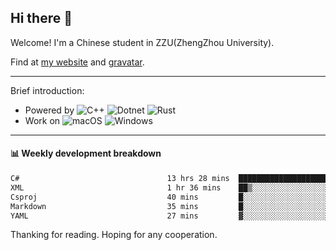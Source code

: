 ## Hi there 👋

Welcome!
I'm a Chinese student in ZZU(ZhengZhou University).

Find at [my website](https://www.kawayi.moe) and [gravatar](https://gravatar.com/moegodot).

------

Brief introduction:
+ Powered by ![C++](https://img.shields.io/badge/C%2B%2B-white?style=for-the-badge&logo=cplusplus&logoColor=%2300599C&logoSize=auto)
![Dotnet](https://img.shields.io/badge/--%3EC%23-white?style=for-the-badge&logo=dotnet&logoColor=%23512BD4&logoSize=auto)
![Rust](https://img.shields.io/badge/Rust-white?style=for-the-badge&logo=rust&logoColor=%23000000&logoSize=auto)
+ Work on ![macOS](https://img.shields.io/badge/macOS-white?style=for-the-badge&logo=apple&logoColor=%23000000&logoSize=auto)
![Windows](https://img.shields.io/badge/windows-white?style=for-the-badge&logo=gitforwindows&logoColor=%2380B3FF&logoSize=auto)

------

#### 📊 Weekly development breakdown
<!--START_SECTION:waka-->

```txt
C#                                 13 hrs 28 mins  ████████████████████░░░░░   79.53 %
XML                                1 hr 36 mins    ██▒░░░░░░░░░░░░░░░░░░░░░░   09.49 %
Csproj                             40 mins         █░░░░░░░░░░░░░░░░░░░░░░░░   04.02 %
Markdown                           35 mins         █░░░░░░░░░░░░░░░░░░░░░░░░   03.54 %
YAML                               27 mins         ▓░░░░░░░░░░░░░░░░░░░░░░░░   02.69 %
```

<!--END_SECTION:waka-->

Thanking for reading. Hoping for any cooperation.
